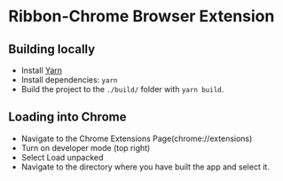 # Ribbon-Chrome Browser Extension

## Building locally

-   Install [Yarn](https://yarnpkg.com/en/docs/install)
-   Install dependencies: `yarn`
-   Build the project to the `./build/` folder with `yarn build`.

## Loading into Chrome

-   Navigate to the Chrome Extensions Page(chrome://extensions)
-   Turn on developer mode (top right)
-   Select Load unpacked
-   Navigate to the directory where you have built the app and select it.
